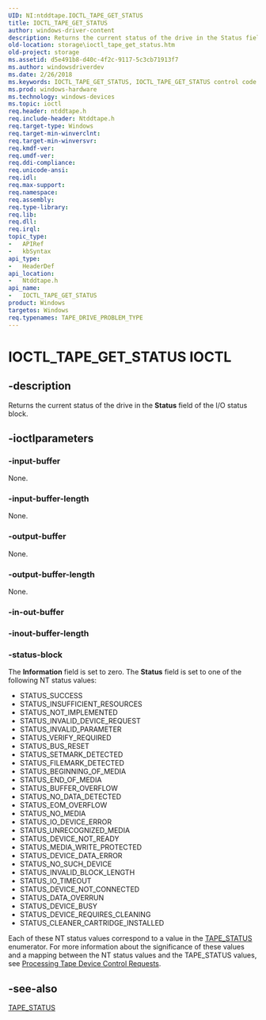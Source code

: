 ```yaml
---
UID: NI:ntddtape.IOCTL_TAPE_GET_STATUS
title: IOCTL_TAPE_GET_STATUS
author: windows-driver-content
description: Returns the current status of the drive in the Status field of the I/O status block.
old-location: storage\ioctl_tape_get_status.htm
old-project: storage
ms.assetid: d5e491b8-d40c-4f2c-9117-5c3cb71913f7
ms.author: windowsdriverdev
ms.date: 2/26/2018
ms.keywords: IOCTL_TAPE_GET_STATUS, IOCTL_TAPE_GET_STATUS control code [Storage Devices], k307_8ab90364-adac-4937-9036-aa28ddeffb19.xml, ntddtape/IOCTL_TAPE_GET_STATUS, storage.ioctl_tape_get_status
ms.prod: windows-hardware
ms.technology: windows-devices
ms.topic: ioctl
req.header: ntddtape.h
req.include-header: Ntddtape.h
req.target-type: Windows
req.target-min-winverclnt: 
req.target-min-winversvr: 
req.kmdf-ver: 
req.umdf-ver: 
req.ddi-compliance: 
req.unicode-ansi: 
req.idl: 
req.max-support: 
req.namespace: 
req.assembly: 
req.type-library: 
req.lib: 
req.dll: 
req.irql: 
topic_type:
-	APIRef
-	kbSyntax
api_type:
-	HeaderDef
api_location:
-	Ntddtape.h
api_name:
-	IOCTL_TAPE_GET_STATUS
product: Windows
targetos: Windows
req.typenames: TAPE_DRIVE_PROBLEM_TYPE
---
```


# IOCTL_TAPE_GET_STATUS IOCTL


## -description



Returns the current status of the drive in the <b>Status</b> field of the I/O status block. 




## -ioctlparameters




### -input-buffer

None.


### -input-buffer-length

None.


### -output-buffer

None.


### -output-buffer-length

None.


### -in-out-buffer



<text></text>




### -inout-buffer-length



<text></text>




### -status-block

The <b>Information</b> field is set to zero. The <b>Status</b> field is set to one of the following NT status values: 

<ul>
<li>
STATUS_SUCCESS

</li>
<li>
STATUS_INSUFFICIENT_RESOURCES

</li>
<li>
STATUS_NOT_IMPLEMENTED

</li>
<li>
STATUS_INVALID_DEVICE_REQUEST

</li>
<li>
STATUS_INVALID_PARAMETER

</li>
<li>
STATUS_VERIFY_REQUIRED

</li>
<li>
STATUS_BUS_RESET

</li>
<li>
STATUS_SETMARK_DETECTED

</li>
<li>
STATUS_FILEMARK_DETECTED

</li>
<li>
STATUS_BEGINNING_OF_MEDIA

</li>
<li>
STATUS_END_OF_MEDIA

</li>
<li>
STATUS_BUFFER_OVERFLOW

</li>
<li>
STATUS_NO_DATA_DETECTED

</li>
<li>
STATUS_EOM_OVERFLOW

</li>
<li>
STATUS_NO_MEDIA

</li>
<li>
STATUS_IO_DEVICE_ERROR

</li>
<li>
STATUS_UNRECOGNIZED_MEDIA

</li>
<li>
STATUS_DEVICE_NOT_READY

</li>
<li>
STATUS_MEDIA_WRITE_PROTECTED

</li>
<li>
STATUS_DEVICE_DATA_ERROR

</li>
<li>
STATUS_NO_SUCH_DEVICE

</li>
<li>
STATUS_INVALID_BLOCK_LENGTH

</li>
<li>
STATUS_IO_TIMEOUT

</li>
<li>
STATUS_DEVICE_NOT_CONNECTED

</li>
<li>
STATUS_DATA_OVERRUN

</li>
<li>
STATUS_DEVICE_BUSY

</li>
<li>
STATUS_DEVICE_REQUIRES_CLEANING

</li>
<li>
STATUS_CLEANER_CARTRIDGE_INSTALLED

</li>
</ul>
Each of these NT status values correspond to a value in the <a href="..\minitape\ne-minitape-_tape_status.md">TAPE_STATUS</a> enumerator. For more information about the significance of these values and a mapping between the NT status values and the TAPE_STATUS values, see <a href="https://msdn.microsoft.com/de6edfc6-9b4b-4866-8fdb-1047b43163de">Processing Tape Device Control Requests</a>.


## -see-also

<a href="..\minitape\ne-minitape-_tape_status.md">TAPE_STATUS</a>



 

 


